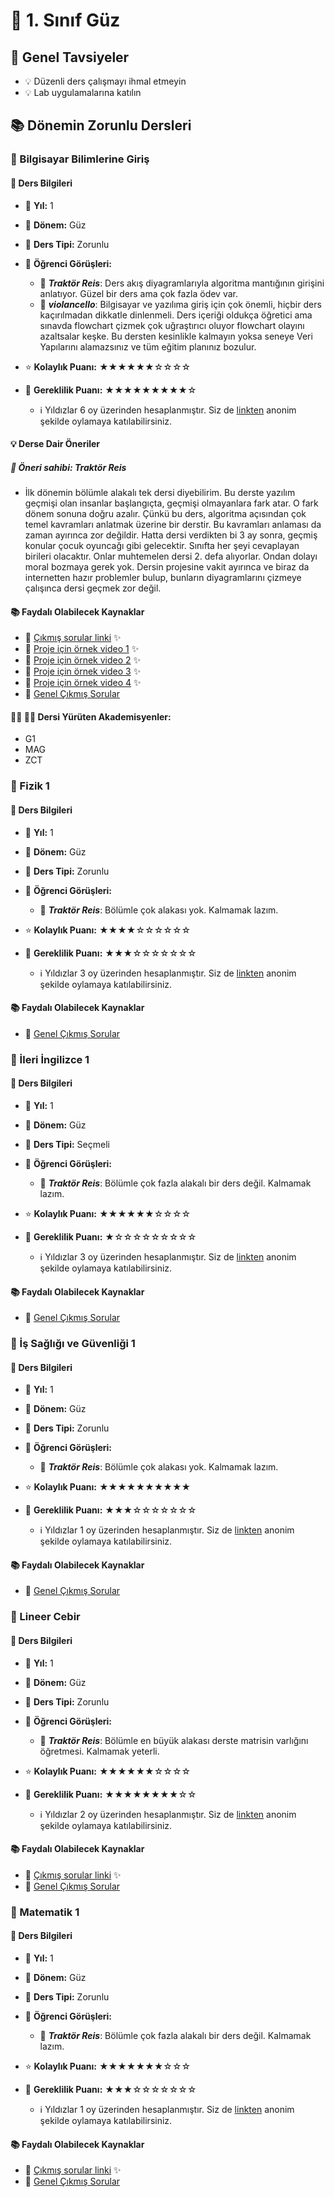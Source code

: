 # 📅 1. Sınıf Güz

## 📝 Genel Tavsiyeler

- 💡 Düzenli ders çalışmayı ihmal etmeyin
- 💡 Lab uygulamalarına katılın
## 📚 Dönemin Zorunlu Dersleri


### 📘 Bilgisayar Bilimlerine Giriş

#### 📄 Ders Bilgileri

- 📅 **Yıl:** 1
- 📆 **Dönem:** Güz
- 🏫 **Ders Tipi:** Zorunlu
- 💬 **Öğrenci Görüşleri:**
  - 👤 **_Traktör Reis_**: Ders akış diyagramlarıyla algoritma mantığının girişini anlatıyor. Güzel bir ders ama çok fazla ödev var.
  - 👤 **_violancello_**: Bilgisayar ve yazılıma giriş için çok önemli, hiçbir ders kaçırılmadan dikkatle dinlenmeli. Ders içeriği oldukça öğretici ama sınavda flowchart çizmek çok uğraştırıcı oluyor flowchart olayını azaltsalar keşke. Bu dersten kesinlikle kalmayın yoksa seneye Veri Yapılarını alamazsınız ve tüm eğitim planınız bozulur.
- ⭐ **Kolaylık Puanı:** ★★★★★★☆☆☆☆
- 🔑 **Gereklilik Puanı:** ★★★★★★★★★☆

    - ℹ️ Yıldızlar 6 oy üzerinden hesaplanmıştır. Siz de [linkten](https://forms.gle/3njZjmhm215YCAxe6) anonim şekilde oylamaya katılabilirsiniz.
#### 💡 Derse Dair Öneriler

##### 📌 Öneri sahibi: Traktör Reis
- İlk dönemin bölümle alakalı tek dersi diyebilirim. Bu derste yazılım geçmişi olan insanlar başlangıçta, geçmişi olmayanlara fark atar.  O fark dönem sonuna doğru azalır. Çünkü bu ders, algoritma açısından çok temel kavramları anlatmak üzerine bir derstir. Bu kavramları anlaması da zaman ayırınca zor değildir. Hatta dersi verdikten bi 3 ay sonra, geçmiş konular çocuk oyuncağı gibi gelecektir. Sınıfta her şeyi cevaplayan birileri olacaktır. Onlar muhtemelen dersi 2. defa alıyorlar. Ondan dolayı moral bozmaya gerek yok. Dersin projesine vakit ayırınca ve biraz da internetten hazır problemler bulup, bunların diyagramlarını çizmeye çalışınca dersi geçmek zor değil.

#### 📚 Faydalı Olabilecek Kaynaklar

- 📄 [Çıkmış sorular linki](https://drive.google.com/drive/folders/1UFw-BQXsy567TdLto8TLRKwG6VFoOvKf?usp=drive_link) ✨
- 📄 [Proje için örnek video 1](https://www.youtube.com/watch?v=Xi_Tmubnw-0&ab_channel=S%C3%BCmG%C3%BCl) ✨
- 📄 [Proje için örnek video 2](https://www.youtube.com/watch?v=QXdKI89NXtU&ab_channel=MustafaG%C3%BCnd%C3%BCz) ✨
- 📄 [Proje için örnek video 3](https://www.youtube.com/watch?v=DQL9nIjVT4s&ab_channel=RubarG%C3%BCnd%C3%BCz) ✨
- 📄 [Proje için örnek video 4](https://www.youtube.com/watch?v=MhEUc9Rndvk&ab_channel=MertTunaKurnaz) ✨
- 📄 [Genel Çıkmış Sorular](https://drive.google.com/drive/folders/1LI_Bo7kWqI2krHTw0noUFl9crfZSlrZh)

#### 👨‍🏫 👩‍🏫 Dersi Yürüten Akademisyenler:
- G1
- MAG
- ZCT

### 📘 Fizik 1

#### 📄 Ders Bilgileri

- 📅 **Yıl:** 1
- 📆 **Dönem:** Güz
- 🏫 **Ders Tipi:** Zorunlu
- 💬 **Öğrenci Görüşleri:**
  - 👤 **_Traktör Reis_**: Bölümle çok alakası yok. Kalmamak lazım.
- ⭐ **Kolaylık Puanı:** ★★★★☆☆☆☆☆☆
- 🔑 **Gereklilik Puanı:** ★★★☆☆☆☆☆☆☆

    - ℹ️ Yıldızlar 3 oy üzerinden hesaplanmıştır. Siz de [linkten](https://forms.gle/3njZjmhm215YCAxe6) anonim şekilde oylamaya katılabilirsiniz.

#### 📚 Faydalı Olabilecek Kaynaklar

- 📄 [Genel Çıkmış Sorular](https://drive.google.com/drive/folders/1LI_Bo7kWqI2krHTw0noUFl9crfZSlrZh)

### 📘 İleri İngilizce 1

#### 📄 Ders Bilgileri

- 📅 **Yıl:** 1
- 📆 **Dönem:** Güz
- 🏫 **Ders Tipi:** Seçmeli
- 💬 **Öğrenci Görüşleri:**
  - 👤 **_Traktör Reis_**: Bölümle çok fazla alakalı bir ders değil. Kalmamak lazım.
- ⭐ **Kolaylık Puanı:** ★★★★★★☆☆☆☆
- 🔑 **Gereklilik Puanı:** ★☆☆☆☆☆☆☆☆☆

    - ℹ️ Yıldızlar 3 oy üzerinden hesaplanmıştır. Siz de [linkten](https://forms.gle/3njZjmhm215YCAxe6) anonim şekilde oylamaya katılabilirsiniz.

#### 📚 Faydalı Olabilecek Kaynaklar

- 📄 [Genel Çıkmış Sorular](https://drive.google.com/drive/folders/1LI_Bo7kWqI2krHTw0noUFl9crfZSlrZh)

### 📘 İş Sağlığı ve Güvenliği 1

#### 📄 Ders Bilgileri

- 📅 **Yıl:** 1
- 📆 **Dönem:** Güz
- 🏫 **Ders Tipi:** Zorunlu
- 💬 **Öğrenci Görüşleri:**
  - 👤 **_Traktör Reis_**: Bölümle çok alakası yok. Kalmamak lazım.
- ⭐ **Kolaylık Puanı:** ★★★★★★★★★★
- 🔑 **Gereklilik Puanı:** ★★★☆☆☆☆☆☆☆

    - ℹ️ Yıldızlar 1 oy üzerinden hesaplanmıştır. Siz de [linkten](https://forms.gle/3njZjmhm215YCAxe6) anonim şekilde oylamaya katılabilirsiniz.

#### 📚 Faydalı Olabilecek Kaynaklar

- 📄 [Genel Çıkmış Sorular](https://drive.google.com/drive/folders/1LI_Bo7kWqI2krHTw0noUFl9crfZSlrZh)

### 📘 Lineer Cebir

#### 📄 Ders Bilgileri

- 📅 **Yıl:** 1
- 📆 **Dönem:** Güz
- 🏫 **Ders Tipi:** Zorunlu
- 💬 **Öğrenci Görüşleri:**
  - 👤 **_Traktör Reis_**: Bölümle en büyük alakası derste matrisin varlığını öğretmesi. Kalmamak yeterli.
- ⭐ **Kolaylık Puanı:** ★★★★★★☆☆☆☆
- 🔑 **Gereklilik Puanı:** ★★★★★★★★☆☆

    - ℹ️ Yıldızlar 2 oy üzerinden hesaplanmıştır. Siz de [linkten](https://forms.gle/3njZjmhm215YCAxe6) anonim şekilde oylamaya katılabilirsiniz.

#### 📚 Faydalı Olabilecek Kaynaklar

- 📄 [Çıkmış sorular linki](https://drive.google.com/drive/folders/1RP4nCQInEXmM37EqY38MDMNV2YD2WMik?usp=drive_link) ✨
- 📄 [Genel Çıkmış Sorular](https://drive.google.com/drive/folders/1LI_Bo7kWqI2krHTw0noUFl9crfZSlrZh)

### 📘 Matematik 1

#### 📄 Ders Bilgileri

- 📅 **Yıl:** 1
- 📆 **Dönem:** Güz
- 🏫 **Ders Tipi:** Zorunlu
- 💬 **Öğrenci Görüşleri:**
  - 👤 **_Traktör Reis_**: Bölümle çok fazla alakalı bir ders değil. Kalmamak lazım.
- ⭐ **Kolaylık Puanı:** ★★★★★★★☆☆☆
- 🔑 **Gereklilik Puanı:** ★★★☆☆☆☆☆☆☆

    - ℹ️ Yıldızlar 1 oy üzerinden hesaplanmıştır. Siz de [linkten](https://forms.gle/3njZjmhm215YCAxe6) anonim şekilde oylamaya katılabilirsiniz.

#### 📚 Faydalı Olabilecek Kaynaklar

- 📄 [Çıkmış sorular linki](https://drive.google.com/drive/folders/1ua0NzmwJBWeNQx3QPgUDU4N_C2-MzSjn?usp=drive_link) ✨
- 📄 [Genel Çıkmış Sorular](https://drive.google.com/drive/folders/1LI_Bo7kWqI2krHTw0noUFl9crfZSlrZh)
